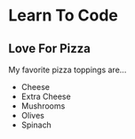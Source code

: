 # Learn To Code
## Love For Pizza

My favorite pizza toppings are...

* Cheese
* Extra Cheese
* Mushrooms
* Olives
* Spinach
